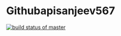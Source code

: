 # Githubapisanjeev567
[![build status of master](https://travis-ci.org/sanz94/Githubapisanjeev567.svg?branch=master)](https://travis-ci.org/sanz94/Githubapisanjeev567)
